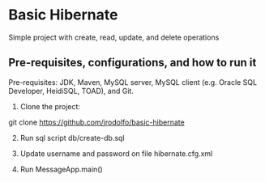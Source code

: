 # Basic Hibernate

Simple project with create, read, update, and delete operations

## Pre-requisites, configurations, and how to run it

Pre-requisites: JDK, Maven, MySQL server, MySQL client (e.g. Oracle SQL Developer, HeidiSQL, TOAD), and Git.

1) Clone the project:

git clone https://github.com/jrodolfo/basic-hibernate

2) Run sql script db/create-db.sql

3) Update username and password on file hibernate.cfg.xml

4) Run MessageApp.main()
